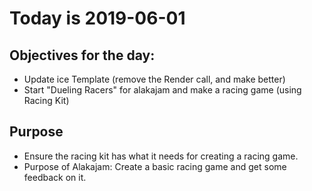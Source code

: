 # Today is 2019-06-01

## Objectives for the day:

- Update ice Template (remove the Render call, and make better)
- Start "Dueling Racers" for alakajam and make a racing game (using Racing Kit)

## Purpose

- Ensure the racing kit has what it needs for creating a racing game.
- Purpose of Alakajam: Create a basic racing game and get some feedback on it.
